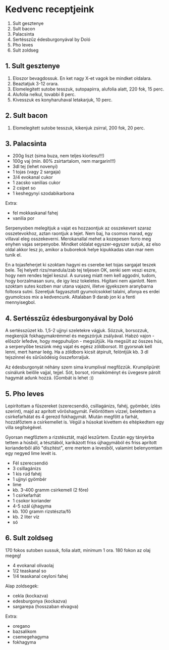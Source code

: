 # Kedvenc receptjeink

1. Sult gesztenye
2. Sult bacon
3. Palacsinta
4. Sertésszűz édesburgonyával by Doló
5. Pho leves
6. Sult zoldseg

## 1. Sult gesztenye

1. Eloszor bevagdossuk. En ket nagy X-et vagok be mindket oldalara.
2. Beaztatjuk 3-12 orara.
3. Elomelegitett sutobe tesszuk, sutopapirra, alufolia alatt, 220 fok, 15 perc.
4. Alufolia nelkul, tovabbi 8 perc.
5. Kivesszuk es konyharuhaval letakarjuk, 10 perc.

## 2. Sult bacon

1. Elomelegitett sutobe tesszuk, kikenjuk zsirral, 200 fok, 20 perc.

## 3. Palacsinta

* 200g liszt (sima buza, nem teljes kiorlesu!!!)
* 100g vaj (min. 80% zsirtartalom, nem margarin!!!)
* 3dl tej (lehet novenyi)
* 1 tojas (vagy 2 sargaja)
* 3/4 evokanal cukor
* 1 zacsko vanilias cukor
* 2 csipet so
* 1 keshegynyi szodabikarbona

Extra:
* fel mokkaskanal fahej
* vanilia por

Serpenyoben melegitjuk a vajat es hozzaontjuk az osszekevert szaraz osszetevokhoz, aztan raontjuk a tejet.
Nem baj, ha csomos marad, egy villaval eleg osszekeverni. Merokanallal mehet a kozepesen forro meg enyhen vajas serpenyobe.
Mindket oldalat egyszer-egyszer sutjuk, az elso oldal akkor lesz jo, amikor a buborekok helye kipukkadas utan mar 
nem tunik el. 

En a tojasfeherjet ki szoktam hagyni es cserebe ket tojas sargajat teszek bele. Tej helyett rizs/mandula/zab tej teljesen OK, senki sem veszi eszre, hogy nem rendes tejjel keszul. A suruseg miatt nem kell aggodni, tudom, hogy borzalmasan suru, de igy lesz tokeletes. Higitani nem ajanlott. Nem szoktam sutes kozben mar utana vajazni, illetve igyekszem aranybarna foltosra sutni.   Szeretjuk fagyasztott gyumolcsokkel talalni, afonya es erdei gyumolcsos mix a kedvencunk. Altalaban 9 darab jon ki a fenti mennyisegbol.

## 4. Sertésszűz édesburgonyával by Doló

A sertésszüzet kb. 1,5-2 ujjnyi szeletekre vágjuk.
Sózzuk, borsozzuk, megkenjük fokhagymakrémmel és megszórjuk zsályával.
Habzó vajon - először lefedve, hogy megpuhuljon - megsütjük.
Ha megsült az összes hús, a serpenyőbe teszünk még vajat és egész zöldborsot.
Itt gyorsnak kell lenni, mert hamar leég.
Ha a zöldbors kicsit átpirult, felöntjük kb. 3 dl tejszínnel és sűrűsödésig összeforraljuk.

Az édesburgonyát néhány szem sima krumplival megfőzzük. Krumplipürét csinálunk belőle vajjal, tejjel. Sót, borsot, rómaiköményt és üvegesre párolt hagymát adunk hozzá. (Gombát is lehet :))

## 5. Pho leves
Lepirítottam a fűszereket (szerecsendió, csillagánizs, fahéj, gyömbér, ízlés szerint), majd az aprított vöröshagymát.
Felöntöttem vízzel, beletettem a csirkefarhátat és 4 gerezd fokhagymát.
Miután megfőtt a farhát, hozzáfőztem a csirkemellet is. Végül a húsokat kivettem és eltépkedtem egy villa segítségével.

Gyorsan megfőztem a rizstésztát, majd leszűrtem. Ezután egy tányérba tettem a húsból, a tésztából, karikázott friss újhagymából és friss aprított korianderből álló "díszítést", erre mertem a levesből, valamint belenyomtam egy negyed lime levét is.

* Fél szerecsendió
* 3 csillagánizs
* 1 kis rúd fahéj
* 1 ujjnyi gyömbér
* lime
* kb. 3-400 gramm csirkemell (2 főre)
* 1 csirkefarhát
* 1 csokor koriander
* 4-5 szál újhagyma
* kb. 100 gramm rizstészta/fő
* kb. 2 liter víz
* só

## 6. Sult zoldseg
170 fokos sutoben sussuk, folia alatt, minimum 1 ora. 180 fokon az olaj megeg!

* 4 evokanal olivaolaj
* 1/2 teaskanal so
* 1/4 teaskanal ceyloni fahej

Alap zoldsegek:
* cekla (kockazva)
* edesburgonya (kockazva)
* sargarepa (hosszaban elvagva)

Extra:
* oregano
* bazsalikom
* csemegehagyma
* fokhagyma

